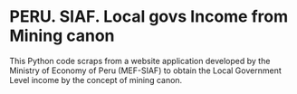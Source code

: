 # PERU. SIAF. Local govs Income from Mining canon
This Python code scraps from a website application developed by the Ministry of Economy of Peru (MEF-SIAF) to obtain the Local Government Level income by the concept of mining canon.
